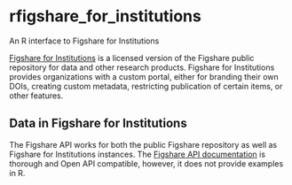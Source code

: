 # rfigshare_for_institutions
An R interface to Figshare for Institutions

[Figshare for Institutions](https://knowledge.figshare.com/institutions) is a licensed version of the Figshare public repository for data and other research products.  Figshare for Institutions provides organizations with a custom portal, either for branding their own DOIs, creating custom metadata, restricting publication of certain items, or other features.  

## Data in Figshare for Institutions 
The Figshare API works for both the public Figshare repository as well as Figshare for Institutions instances.  The [Figshare API documentation](https://docs.figshare.com/) is thorough and Open API compatible, however, it does not provide examples in R.  
